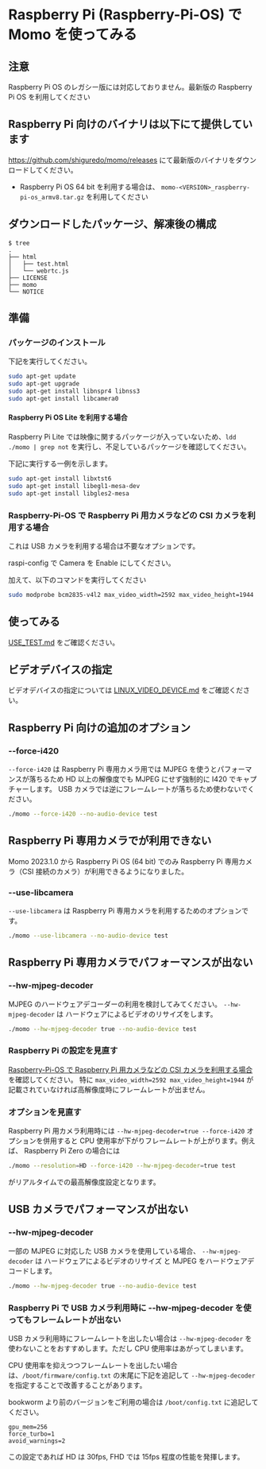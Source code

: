 # Raspberry Pi (Raspberry-Pi-OS) で Momo を使ってみる

## 注意

Raspberry Pi OS のレガシー版には対応しておりません。最新版の Raspberry Pi OS を利用してください

## Raspberry Pi 向けのバイナリは以下にて提供しています

<https://github.com/shiguredo/momo/releases> にて最新版のバイナリをダウンロードしてください。

- Raspberry Pi OS 64 bit を利用する場合は、 `momo-<VERSION>_raspberry-pi-os_armv8.tar.gz` を利用してください

## ダウンロードしたパッケージ、解凍後の構成

```console
$ tree
.
├── html
│   ├── test.html
│   └── webrtc.js
├── LICENSE
├── momo
└── NOTICE
```

## 準備

### パッケージのインストール

下記を実行してください。

```bash
sudo apt-get update
sudo apt-get upgrade
sudo apt-get install libnspr4 libnss3
sudo apt-get install libcamera0
```

#### Raspberry Pi OS Lite を利用する場合

Raspberry Pi Lite では映像に関するパッケージが入っていないため、`ldd ./momo | grep not` を実行し、不足しているパッケージを確認してください。

下記に実行する一例を示します。

```bash
sudo apt-get install libxtst6
sudo apt-get install libegl1-mesa-dev
sudo apt-get install libgles2-mesa
```

### Raspberry-Pi-OS で Raspberry Pi 用カメラなどの CSI カメラを利用する場合

これは USB カメラを利用する場合は不要なオプションです。

raspi-config で Camera を Enable にしてください。

加えて、以下のコマンドを実行してください

```bash
sudo modprobe bcm2835-v4l2 max_video_width=2592 max_video_height=1944
```

## 使ってみる

[USE_TEST.md](USE_TEST.md) をご確認ください。

## ビデオデバイスの指定

ビデオデバイスの指定については [LINUX_VIDEO_DEVICE.md](LINUX_VIDEO_DEVICE.md) をご確認ください。

## Raspberry Pi 向けの追加のオプション

### --force-i420

`--force-i420` は Raspberry Pi 専用カメラ用では MJPEG を使うとパフォーマンスが落ちるため HD 以上の解像度でも MJPEG にせず強制的に I420 でキャプチャーします。
USB カメラでは逆にフレームレートが落ちるため使わないでください。

```bash
./momo --force-i420 --no-audio-device test
```

## Raspberry Pi 専用カメラでが利用できない

Momo 2023.1.0 から Raspberry Pi OS (64 bit) でのみ Raspberry Pi 専用カメラ（CSI 接続のカメラ）が利用できるようになりました。

### --use-libcamera

`--use-libcamera` は Raspberry Pi 専用カメラを利用するためのオプションです。

```bash
./momo --use-libcamera --no-audio-device test
```

## Raspberry Pi 専用カメラでパフォーマンスが出ない

### --hw-mjpeg-decoder

MJPEG のハードウェアデコーダーの利用を検討してみてください。
`--hw-mjpeg-decoder` は ハードウェアによるビデオのリサイズをします。

```bash
./momo --hw-mjpeg-decoder true --no-audio-device test
```

### Raspberry Pi の設定を見直す

[Raspberry-Pi-OS で Raspberry Pi 用カメラなどの CSI カメラを利用する場合](#raspberry-pi-os-で-raspberry-pi-用カメラなどの-csi-カメラを利用する場合) を確認してください。
特に `max_video_width=2592 max_video_height=1944` が記載されていなければ高解像度時にフレームレートが出ません。

### オプションを見直す

Raspberry Pi 用カメラ利用時には `--hw-mjpeg-decoder=true --force-i420` オプションを併用すると CPU 使用率が下がりフレームレートが上がります。例えば、 Raspberry Pi Zero の場合には

```bash
./momo --resolution=HD --force-i420 --hw-mjpeg-decoder=true test
```

がリアルタイムでの最高解像度設定となります。

## USB カメラでパフォーマンスが出ない

### --hw-mjpeg-decoder

一部の MJPEG に対応した USB カメラを使用している場合、 `--hw-mjpeg-decoder` は ハードウェアによるビデオのリサイズ と MJPEG をハードウェアデコードします。

```bash
./momo --hw-mjpeg-decoder true --no-audio-device test
```

### Raspberry Pi で USB カメラ利用時に --hw-mjpeg-decoder を使ってもフレームレートが出ない

USB カメラ利用時にフレームレートを出したい場合は `--hw-mjpeg-decoder` を使わないことをおすすめします。ただし CPU 使用率はあがってしまいます。

CPU 使用率を抑えつつフレームレートを出したい場合は、`/boot/firmware/config.txt` の末尾に下記を追記して `--hw-mjpeg-decoder` を指定することで改善することがあります。

bookworm より前のバージョンをご利用の場合は `/boot/config.txt` に追記してください。

```text
gpu_mem=256
force_turbo=1
avoid_warnings=2
```

この設定であれば HD は 30fps, FHD では 15fps 程度の性能を発揮します。
